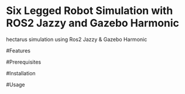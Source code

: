 # Six Legged Robot Simulation with ROS2 Jazzy and Gazebo Harmonic
hectarus simulation using Ros2 Jazzy &amp; Gazebo Harmonic


#Features

#Prerequisites


#Installation


#Usage
